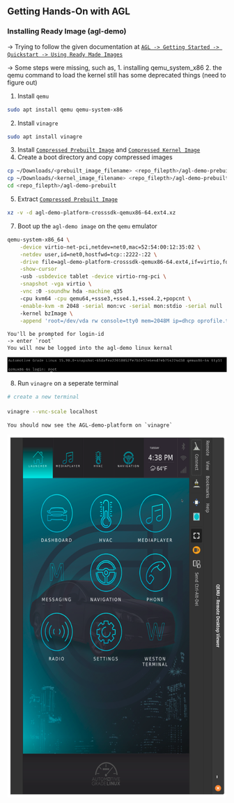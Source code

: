 ## Getting Hands-On with AGL

### Installing Ready Image (agl-demo)

-> Trying to follow the given documentation at [`AGL -> Getting Started -> Quickstart -> Using Ready Made Images`](https://docs.automotivelinux.org/en/master/#01_Getting_Started/01_Quickstart/01_Using_Ready_Made_Images/)

-> Some steps were missing, such as,
	1. installing qemu_system_x86
	2. the qemu command to load the kernel still has some deprecated things (need to figure out) 

1. Install `qemu`
```bash
sudo apt install qemu qemu-system-x86
```
2. Install `vinagre`
```bash
sudo apt install vinagre
```
3. Install [`Compressed Prebuilt Image`](https://download.automotivelinux.org/AGL/snapshots/master/latest/qemux86-64/deploy/images/qemux86-64/agl-demo-platform-crosssdk-qemux86-64.ext4.xz)  and [`Compressed Kernel Image`](https://download.automotivelinux.org/AGL/snapshots/master/latest/qemux86-64/deploy/images/qemux86-64/bzImage) 
4. Create a boot directory and copy compressed images
```bash
cp ~/Downloads/<prebuilt_image_filename> <repo_filepth>/agl-demo-prebuilt/
cp ~/Downloads/<kernel_image_filename> <repo_filepth>/agl-demo-prebuilt/
cd <repo_filepth>/agl-demo-prebuilt
```
5. Extract [`Compressed Prebuilt Image`](https://download.automotivelinux.org/AGL/snapshots/master/latest/qemux86-64/deploy/images/qemux86-64/agl-demo-platform-crosssdk-qemux86-64.ext4.xz) 
```bash
xz -v -d agl-demo-platform-crosssdk-qemux86-64.ext4.xz
```
7. Boot up the `agl-demo image` on the `qemu` emulator
```bash
qemu-system-x86_64 \
	-device virtio-net-pci,netdev=net0,mac=52:54:00:12:35:02 \
	-netdev user,id=net0,hostfwd=tcp::2222-:22 \
    -drive file=agl-demo-platform-crosssdk-qemux86-64.ext4,if=virtio,format=raw \
    -show-cursor
    -usb -usbdevice tablet -device virtio-rng-pci \
    -snapshot -vga virtio \
    -vnc :0 -soundhw hda -machine q35 
    -cpu kvm64 -cpu qemu64,+ssse3,+sse4.1,+sse4.2,+popcnt \
    -enable-kvm -m 2048 -serial mon:vc -serial mon:stdio -serial null 
    -kernel bzImage \
    -append 'root=/dev/vda rw console=tty0 mem=2048M ip=dhcp oprofile.timer=1 console=ttyS0,115200n8 verbose fstab=no'
```

	You'll be prompted for login-id
	-> enter `root`
	You will now be logged into the agl-demo linux kernal 

![Login to agl-demo](../assets/images/agl-demo-login.png)

8. Run `vinagre` on a seperate terminal
```bash
# create a new terminal

vinagre --vnc-scale localhost
```

	You should now see the AGL-demo-platform on `vinagre` 
![agl-demo dashboard](../assets/images/agl-demo-dashboard.png)